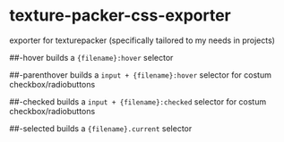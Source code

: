 # texture-packer-css-exporter
exporter for texturepacker (specifically tailored to my needs in projects)

##-hover
builds a `{filename}:hover` selector

##-parenthover
builds a `input + {filename}:hover` selector for costum checkbox/radiobuttons

##-checked
builds a `input + {filename}:checked` selector for costum checkbox/radiobuttons

##-selected
builds a `{filename}.current` selector
